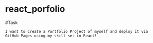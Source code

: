 # react_porfolio

#Task
~~~
I want to create a Portfolio Project of myself and deploy it via GitHub Pages using my skill set in React!
~~~
